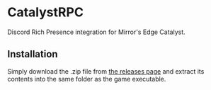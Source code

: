 # CatalystRPC
Discord Rich Presence integration for Mirror's Edge Catalyst.

## Installation
Simply download the .zip file from [the releases page](https://github.com/RubberDuckShobe/CatalystRPC/releases) and extract its contents into the same folder as the game executable.
